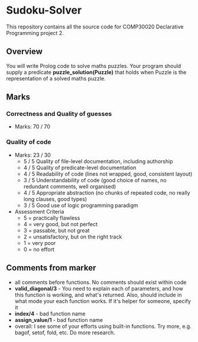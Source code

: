 # Sudoku-Solver
This repository contains all the source code for COMP30020 Declarative Programming project 2.
## Overview
You will write Prolog code to solve maths puzzles. Your program should supply a predicate **puzzle_solution(Puzzle)** that holds when Puzzle is the representation of a solved maths puzzle.
## Marks
### Correctness and Quality of guesses
 - Marks: 70 / 70
### Quality of code
- Marks: 23 / 30
  - 5 / 5 Quality of file-level documentation, including authorship
  - 4 / 5 Quality of predicate-level documentation
  - 4 / 5 Readability of code (lines not wrapped, good, consistent layout)
  - 3 / 5 Understandability of code (good choice of names, no redundant comments, well organised)
  - 4 / 5 Appropriate abstraction (no chunks of repeated code, no really long clauses, good types)
  - 3 / 5 Good use of logic programming paradigm
- Assessment Criteria
  - 5 = practically flawless
  - 4 = very good, but not perfect
  - 3 = passable, but not great
  - 2 = unsatisfactory, but on the right track
  - 1 = very poor
  - 0 = no effort
## Comments from marker
- all comments before functions. No comments should exist within code
- **valid_diagonal/3** - You need to explain each of parameters, and how this function is working, and what's returned. Also, should include in what mode your each function works. If it's helper for someone, specify it
- **index/4** - bad function name
- **assign_value/1** - bad function name
- overall: I see some of your efforts using built-in functions. Try more, e.g. bagof, setof, fold, etc. Do more research.
